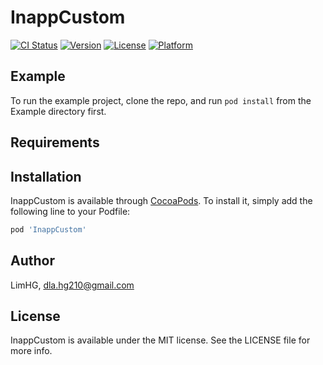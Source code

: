 # InappCustom

[![CI Status](https://img.shields.io/travis/LimHG/InappCustom.svg?style=flat)](https://travis-ci.org/LimHG/InappCustom)
[![Version](https://img.shields.io/cocoapods/v/InappCustom.svg?style=flat)](https://cocoapods.org/pods/InappCustom)
[![License](https://img.shields.io/cocoapods/l/InappCustom.svg?style=flat)](https://cocoapods.org/pods/InappCustom)
[![Platform](https://img.shields.io/cocoapods/p/InappCustom.svg?style=flat)](https://cocoapods.org/pods/InappCustom)

## Example

To run the example project, clone the repo, and run `pod install` from the Example directory first.

## Requirements

## Installation

InappCustom is available through [CocoaPods](https://cocoapods.org). To install
it, simply add the following line to your Podfile:

```ruby
pod 'InappCustom'
```

## Author

LimHG, dla.hg210@gmail.com

## License

InappCustom is available under the MIT license. See the LICENSE file for more info.
